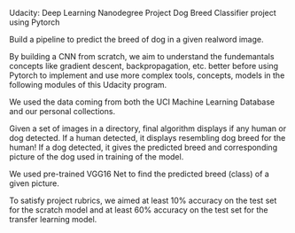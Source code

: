 Udacity: Deep Learning Nanodegree Project 
Dog Breed Classifier project using Pytorch

Build a pipeline to predict the breed of dog in a given realword image.

By building a CNN from scratch, we aim to understand the fundemantals concepts like gradient descent, backpropagation, etc. better before 
using Pytorch to implement and use more complex tools, concepts, models in the following modules of this Udacity program.

We used the data coming from both the UCI Machine Learning Database and our personal collections.

Given a set of images in a directory, final algorithm displays if any human or dog detected. If a human detected, it displays resembling
dog breed for the human! If a dog detected, it gives the predicted breed and corresponding picture of the dog used in training of the model.

We used pre-trained VGG16 Net to find the predicted breed (class) of a given picture.

To satisfy project rubrics, we aimed at least 10% accuracy on the test set for the scratch model and at least 60% accuracy on the test set for the transfer
learning model.
